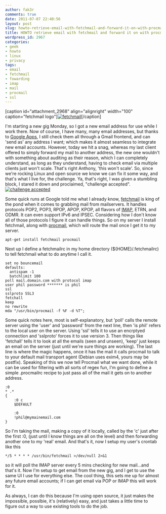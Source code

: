 ```yaml
---
author: fak3r
comments: true
date: 2011-07-07 22:40:56
layout: post
slug: howto-retrieve-email-with-fetchmail-and-forward-it-on-with-procmail
title: HOWTO retrieve email with fetchmail and forward it on with procmail
wordpress_id: 2967
categories:
- geek
- howto
- linux
- privacy
tags:
- email
- fetchmail
- fowarding
- imap
- mail
- procmail
- ssl
---
```


[caption id="attachment_2968" align="alignright" width="100" caption="fetchmail logo"][![fetchmail](http://fak3r.com/wp-content/blogs.dir/12/files/bighand.png)](http://fak3r.com/geek/howto-retrieve-email-with-fetchmail-and-forward-it-on-with-procmail/attachment/bighand/)[/caption]

I'm starting a new gig Monday, so I got a new email address for use while I work there. Now of course, I have many, many email addresses, but thanks to [Google Apps](http://www.google.com/apps/intl/en/index.html), I still check them all through a Gmail frontend, and can 'send as' any address I want; which makes it almost seamless to integrate new email accounts. However, today we hit a snag, whereas my last client offered to simply forward my mail to another address, the new one wouldn't with something about auditing as their reason, which I can completely understand, as long as they understand, having to check email via multiple clients just won't scale. That's right Anthony, 'this won't scale'. So, since we're rocking Linux and open source we know we can fix it some way, and that's what I live for, the challenge. Ya, that's right, I was given a stumbling block, I stared it down and proclaimed, "challenge accepted".<!-- more -->[  
![challenge accepted](http://fak3r.com/wp-content/blogs.dir/12/files/challenge_accepted_Amazing_Feats_Fails_WIns_Lolz_and_A_Contest-s325x265-158648-535.png)](http://fak3r.com/geek/howto-retrieve-email-with-fetchmail-and-forward-it-on-with-procmail/attachment/challenge_accepted_amazing_feats_fails_wins_lolz_and_a_contest-s325x265-158648-535/)

Some quick runs at Google told me what I already know, [fetchmail](http://fetchmail.berlios.de/) is king of the pond when it comes to grabbing mail from mailservers. It handles protocols POP2, POP3, RPOP, APOP, KPOP, all flavors of [IMAP](http://www.imap.org/), ETRN, and ODMR. It can even support IPv6 and IPSEC. Considering how I don't know all of those protocols I figure it can handle things. So on my server I install fetchmail, along with [procmail](http://www.procmail.org/), which will route the mail once I get it to my server.


    
    apt-get install fetchmail procmail



Next up I define a fetchmailrc in my home directory (${HOME}/.fetchmailrc) to tell fetchmail what to do anytime I call it.


    
    set no bouncemail
    defaults:
      antispam -1 
      batchlimit 100
    poll mail.domain.com with protocol imap
    user phil password ******* is phil
    ssl
    sslproto SSL3
    fetchall
    keep
    no rewrite
    mda "/usr/bin/procmail -f %F -d %T";



Some quick notes here, most is self-explanatory, but 'poll' calls the remote server using the 'user' and 'password' from the next line, then 'is phil' refers to the local user on the server. Using 'ssl' tells it to use an encrptyed connection and 'sslproto' forces it to use version 3. Then things like 'fetchall' tells it to look at all the emails (seen and unseen), 'keep' just keeps an email on the server (just until we're sure things are working). The last line is where the magic happens, once it has the mail it calls procmail to talk to your default mail transport agent (Debian uses exim4, yours may be postfix). Speaking of this we now tell Procmail what we want done, while it can be used for filtering with all sorts of regex fun, I'm going to define a simple .procmailrc recipe to just pass all of the mail it gets on to another address.


    
    :0
    * .*
    {
    	:0 c
    	$DEFAULT
    
    	:0 
    	!phil@mymainemail.com
    }



So I'm taking the mail, making a copy of it locally, called by the 'c' just after the first :0, (just until I know things are all on the level) and then forwarding another one to my 'real' email. And that's it, now I setup my user's crontab like this


    
    */5 * * * * /usr/bin/fetchmail >/dev/null 2>&1



so it will poll the IMAP server every 5 mins checking for new mail...and that's it. Now I'm setup to get email from the new gig, and I get to use the same UI I use for everything else. The cool thing, this sets me up for almost any future email accounts; if I can get email via POP or IMAP this will work for it.

As always, I can do this because I'm using open source, it just makes the impossible, posslbie, it's (relatively) easy, and just takes a little time to figure out a way to use existing tools to do the job.


